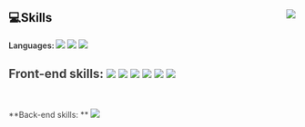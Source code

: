 <div>
 <img align="right" src="https://github-readme-stats.vercel.app/api/top-langs/?username=outclassstudio&theme=gruvbox&exclude_repo=Computer-Science-Engineering&layout=compact&langs_count=10"/>
  
💻Skills 
---
**<span style="color:#404040">Languages: </span>** <img src="https://img.shields.io/badge/Javascript-F7DF1E?style=flat-square&logo=javascript&logoColor=black"/> <img src="https://img.shields.io/badge/Typescript-3178C6?style=flat-square&logo=typescript&logoColor=white"/> <img src="https://img.shields.io/badge/Python-3776AB?style=flat-square&logo=python&logoColor=white"/> 
<br/>
 
## <span style="color:#404040">Front-end skills: </span> <img src="https://img.shields.io/badge/React-61DAFB?style=flat-square&logo=react&logoColor=black"/> <img src="https://img.shields.io/badge/Vue-4FC08D?style=flat-square&logo=vuedotjs&logoColor=white"/> <img src="https://img.shields.io/badge/Next.js-000000?style=flat-square&logo=nextdotjs&logoColor=white"/> <img src="https://img.shields.io/badge/Redux-764ABC?style=flat-square&logo=redux&logoColor=white"/>  <img src="https://img.shields.io/badge/StyledComponents-DB7093?style=flat-square&logo=styledcomponents&logoColor=white"/> <img src="https://img.shields.io/badge/Three.js-000000?style=flat-square&logo=threedotjs&logoColor=white"/>
<br/>
 
<span style="color:#404040">**Back-end skills: **</span> <img src="https://img.shields.io/badge/Node.js-339933?style=flat-square&logo=nodedotjs&logoColor=white"/> 
</div>
